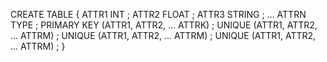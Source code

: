 CREATE TABLE {
    ATTR1 INT ;
    ATTR2 FLOAT ;
    ATTR3 STRING ;
    ...
    ATTRN TYPE ;
    PRIMARY KEY (ATTR1, ATTR2, ... ATTRK) ;
    UNIQUE (ATTR1, ATTR2, ... ATTRM) ;
    UNIQUE (ATTR1, ATTR2, ... ATTRM) ;
    UNIQUE (ATTR1, ATTR2, ... ATTRM) ;
}